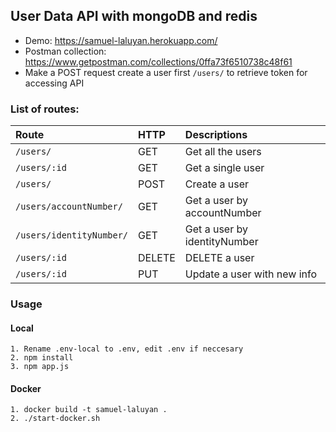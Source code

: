 ## User Data API with mongoDB and redis

- Demo: https://samuel-laluyan.herokuapp.com/
- Postman collection: https://www.getpostman.com/collections/0ffa73f6510738c48f61
- Make a POST request create a user first `/users/` to retrieve token for accessing API

### List of routes:

| Route                         | HTTP    | Descriptions                    |
| :-------------------------    | :------ | :------------------------------ |
| `/users/`                     | GET     | Get all the users               |
| `/users/:id`                  | GET     | Get a single user               |
| `/users/`                     | POST    | Create a user                   |
| `/users/accountNumber/`       | GET     | Get a user by accountNumber     |
| `/users/identityNumber/`      | GET     | Get a  user by identityNumber   |
| `/users/:id`                  | DELETE  | DELETE a user                   |
| `/users/:id`                  | PUT     | Update a user with new info     |


### Usage
#### Local
```
1. Rename .env-local to .env, edit .env if neccesary
2. npm install
3. npm app.js

```

#### Docker
```
1. docker build -t samuel-laluyan .
2. ./start-docker.sh
```
